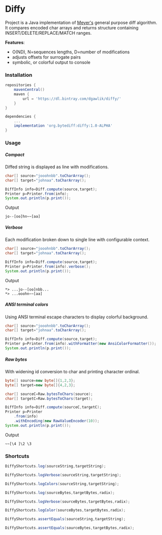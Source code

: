 # Diffy

Project is a Java implementation of [Meyer's](https://neil.fraser.name/writing/diff/myers.pdf) general purpose diff
algorithm. It compares encoded char arrays and returns structure containing INSERT/DELETE/REPLACE/MATCH ranges.

**Features**:

* O(ND), N=sequences lengths, D=number of modifications
* adjusts offsets for surrogate pairs
* symbolic, or colorful output to console

### Installation

```groovy
repositories {
    mavenCentral()
    maven {
        url = 'https://dl.bintray.com/dgawlik/diffy/'
    }
}
```

```groovy
dependencies {
    ...
    implementation 'org.bytediff:diffy:1.0-ALPHA'
}

```

### Usage

##### Compact

Diffed string is displayed as line with modifications.

```java
char[] source="jooohnbb".toCharArray();
char[] target="johnaa".toCharArray();

DiffInfo info=Diff.compute(source,target);
Printer p=Printer.from(info);
System.out.println(p.print());
```

Output

```shell
jo--[oo]hn~~[aa]
```

##### Verbose

Each modification broken down to single line with configurable context.

```java
char[] source="jooohnbb".toCharArray();
char[] target="johnaa".toCharArray();

DiffInfo info=Diff.compute(source,target);
Printer p=Printer.from(info).verbose();
System.out.println(p.print());
```

Output

```shell
*> ...jo--[oo]nbb...
*> ...ooohn~~[aa]
```

##### ANSI terminal colors

Using ANSI terminal escape characters to display colorful background.

```java
char[] source="jooohnbb".toCharArray();
char[] target="johnaa".toCharArray();

DiffInfo info=Diff.compute(source,target);
Printer p=Printer.from(info).withFormatter(new AnsiColorFormatter());
System.out.println(p.print());
```

##### Raw bytes

With widening id conversion to char and printing character ordinal.

```java
byte[] source=new byte[]{1,2,3};
byte[] target=new byte[]{4,2,3};

char[] sourceC=Raw.bytesToChars(source);
char[] targetC=Raw.bytesToChars(target);

DiffInfo info=Diff.compute(sourceC,targetC);
Printer p=Printer
    .from(info)
    .withEncoding(new RawValueEncoder(10));
System.out.println(p.print());
```

Output

```shell
~~[\4 ]\2 \3
```

### Shortcuts

```java
DiffyShortcuts.log(sourceString,targetString);

DiffyShortcuts.logVerbose(sourceString,targetString);

DiffyShortcuts.logColors(sourceString,targetString);

DiffyShortcuts.log(sourceBytes,targetBytes,radix);

DiffyShortcuts.logVerbose(sourceBytes,targetBytes,radix);

DiffyShortcuts.logColor(sourceBytes,targetBytes,radix);

DiffyShortcuts.assertEquals(sourceString,targetString);

DiffyShortcuts.assertEquals(sourceBytes,targetBytes,radix);

```